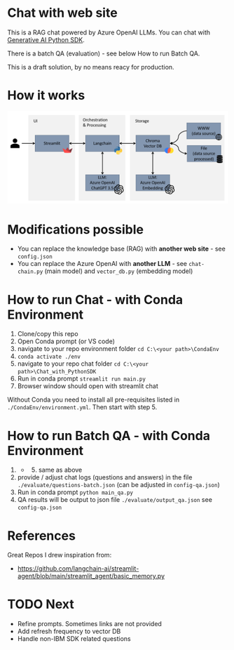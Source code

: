 # Chat with web site
This is a RAG chat powered by Azure OpenAI LLMs. You can chat with [Generative AI Python SDK](https://github.com/IBM/).

There is a batch QA (evaluation) - see below How to run Batch QA.

This is a draft solution, by no means reacy for production.

# How it works
![alt text](https://github.com/jcinert/Experiments/blob/main/LLM/RAG/Chat_with_PythonSDK/docs/architecture2.png "Chat architecture")

# Modifications possible
- You can replace the knowledge base (RAG) with __another web site__ - see `config.json`
- You can replace the Azure OpenAI with __another LLM__ - see `chat-chain.py` (main model) and `vector_db.py` (embedding model)

# How to run Chat - with Conda Environment
1. Clone/copy this repo
2. Open Conda prompt (or VS code)
3. navigate to your repo environment folder `cd C:\<your path>\CondaEnv`
4. `conda activate ./env`
5. navigate to your repo chat folder `cd C:\<your path>\Chat_with_PythonSDK`
6. Run in conda prompt `streamlit run main.py`
7. Browser window should open with streamlit chat

Without Conda you need to install all pre-requisites listed in `./CondaEnv/environment.yml`. Then start with step 5.

# How to run Batch QA - with Conda Environment
1. - 5. same as above
6. provide / adjust chat logs (questions and answers) in the file `./evaluate/questions-batch.json` (can be adjusted in `config-qa.json`)
7. Run in conda prompt `python main_qa.py`
7. QA results will be output to json file `./evaluate/output_qa.json` see `config-qa.json`

# References
Great Repos I drew inspiration from:
- https://github.com/langchain-ai/streamlit-agent/blob/main/streamlit_agent/basic_memory.py

# TODO Next
- Refine prompts. Sometimes links are not provided
- Add refresh frequency to vector DB
- Handle non-IBM SDK related questions